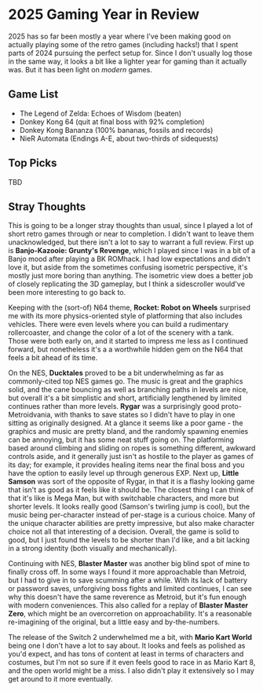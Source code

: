# 2025 Gaming Year in Review

2025 has so far been mostly a year where I've been making good on actually playing some of the retro games (including hacks!) that I spent parts of 2024 pursuing the perfect setup for. Since I don't usually log those in the same way, it looks a bit like a lighter year for gaming than it actually was. But it has been light on _modern_ games.

## Game List

- The Legend of Zelda: Echoes of Wisdom (beaten)
- Donkey Kong 64 (quit at final boss with 92% completion)
- Donkey Kong Bananza (100% bananas, fossils and records)
- NieR Automata (Endings A-E, about two-thirds of sidequests)

## Top Picks

TBD

## Stray Thoughts

This is going to be a longer stray thoughts than usual, since I played a lot of short retro games through or near to completion. I didn't want to leave them unacknowledged, but there isn't a lot to say to warrant a full review. First up is **Banjo-Kazooie: Grunty's Revenge**, which I played since I was in a bit of a Banjo mood after playing a BK ROMhack. I had low expectations and didn't love it, but aside from the sometimes confusing isometric perspective, it's mostly just more boring than anything. The isometric view does a better job of closely replicating the 3D gameplay, but I think a sidescroller would've been more interesting to go back to.

Keeping with the (sort-of) N64 theme, **Rocket: Robot on Wheels** surprised me with its more physics-oriented style of platforming that also includes vehicles. There were even levels where you can build a rudimentary rollercoaster, and change the color of a lot of the scenery with a tank. Those were both early on, and it started to impress me less as I continued forward, but nonetheless it's a a worthwhile hidden gem on the N64 that feels a bit ahead of its time.

On the NES, **Ducktales** proved to be a bit underwhelming as far as commonly-cited top NES games go. The music is great and the graphics solid, and the cane bouncing as well as branching paths in levels are nice, but overall it's a bit simplistic and short, artificially lengthened by limited continues rather than more levels. **Rygar** was a surprisingly good proto-Metroidvania, with thanks to save states so I didn't have to play in one sitting as originally designed. At a glance it seems like a poor game - the graphics and music are pretty bland, and the randomly spawning enemies can be annoying, but it has some neat stuff going on. The platforming based around climbing and sliding on ropes is something different, awkward controls aside, and it generally just isn't as hostile to the player as games of its day; for example, it provides healing items near the final boss and you have the option to easily level up through generous EXP. Next up, **Little Samson** was sort of the opposite of Rygar, in that it is a flashy looking game that isn't as good as it feels like it should be. The closest thing I can think of that it's like is Mega Man, but with switchable characters, and more but shorter levels. It looks really good (Samson's twirling jump is cool), but the music being per-character instead of per-stage is a curious choice. Many of the unique character abilities are pretty impressive, but also make character choice not all that interesting of a decision. Overall, the game is solid to good, but I just found the levels to be shorter than I'd like, and a bit lacking in a strong identity (both visually and mechanically).

Continuing with NES, **Blaster Master** was another big blind spot of mine to finally cross off. In some ways I found it more approachable than Metroid, but I had to give in to save scumming after a while. With its lack of battery or password saves, unforgiving boss fights and limited continues, I can see why this doesn't have the same reverence as Metroid, but it's fun enough with modern conveniences. This also called for a replay of **Blaster Master Zero**, which might be an overcorretion on approachability. It's a reasonable re-imagining of the original, but a little easy and by-the-numbers.

The release of the Switch 2 underwhelmed me a bit, with **Mario Kart World** being one I don't have a lot to say about. It looks and feels as polished as you'd expect, and has tons of content at least in terms of characters and costumes, but I'm not so sure if it even feels good to race in as Mario Kart 8, and the open world might be a miss. I also didn't play it extensively so I may get around to it more eventually.